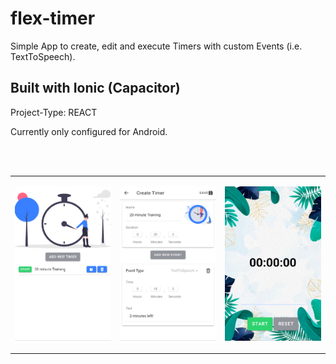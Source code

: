 # flex-timer

Simple App to create, edit and execute Timers with custom Events (i.e. TextToSpeech).

## Built with Ionic (Capacitor)

Project-Type: REACT

Currently only configured for Android.

<br>
<br>

<table border="0">
 <tr>
    <td>

![Screenshot](https://github.com/Raphael-Schulz/flex-timer/blob/main/public/screenshots/timer-list.PNG?raw=true)

 </td>
 <td>

![Screenshot](https://github.com/Raphael-Schulz/flex-timer/blob/main/public/screenshots/create-edit.PNG?raw=true)

</td>
<td>

![Screenshot](https://github.com/Raphael-Schulz/flex-timer/blob/main/public/screenshots/execute.PNG?raw=true)

</td>
 </tr>

</table>
